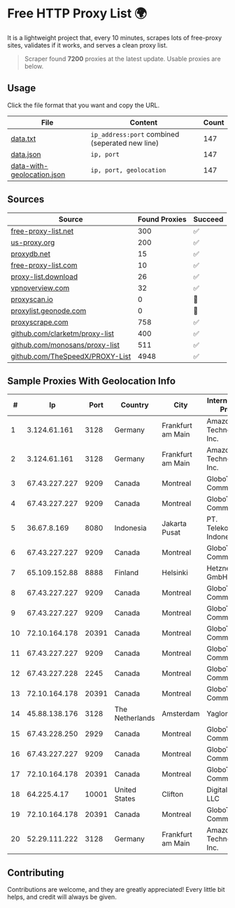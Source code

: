 
# Free HTTP Proxy List 🌍

It is a lightweight project that, every 10 minutes, scrapes lots of free-proxy sites, validates if it works, and serves a clean proxy list.


> Scraper found **7200** proxies at the latest update. Usable proxies are below.

## Usage

Click the file format that you want and copy the URL.


|File|Content|Count|
|----|-------|-----|
|[data.txt](https://raw.githubusercontent.com/themiralay/Proxy-List-World/master/data.txt)|`ip_address:port` combined (seperated new line)|147|
|[data.json](https://raw.githubusercontent.com/themiralay/Proxy-List-World/master/data.json)|`ip, port`|147|
|[data-with-geolocation.json](https://raw.githubusercontent.com/themiralay/Proxy-List-World/master/data-with-geolocation.json)|`ip, port, geolocation`|147|

## Sources

|Source|Found Proxies|Succeed|
|------|-------------|-------|
|[free-proxy-list.net](https://free-proxy-list.net)|300|✅|
|[us-proxy.org](https://www.us-proxy.org)|200|✅|
|[proxydb.net](http://proxydb.net)|15|✅|
|[free-proxy-list.com](https://free-proxy-list.com/?page=&port=&type%5B%5D=http&type%5B%5D=https&up_time=0&search=Search)|10|✅|
|[proxy-list.download](https://www.proxy-list.download/HTTP)|26|✅|
|[vpnoverview.com](https://vpnoverview.com/privacy/anonymous-browsing/free-proxy-servers)|32|✅|
|[proxyscan.io](https://www.proxyscan.io)|0|🚫|
|[proxylist.geonode.com](https://proxylist.geonode.com/api/proxy-list?limit=300&page=1&sort_by=lastChecked&sort_type=desc&protocols=http,https)|0|🚫|
|[proxyscrape.com](https://api.proxyscrape.com/v2/?request=displayproxies&protocol=http&timeout=10000&country=all&ssl=all&anonymity=all)|758|✅|
|[github.com/clarketm/proxy-list](https://raw.githubusercontent.com/clarketm/proxy-list/master/proxy-list-raw.txt)|400|✅|
|[github.com/monosans/proxy-list](https://raw.githubusercontent.com/monosans/proxy-list/main/proxies/http.txt)|511|✅|
|[github.com/TheSpeedX/PROXY-List](https://raw.githubusercontent.com/TheSpeedX/PROXY-List/master/http.txt)|4948|✅|


## Sample Proxies With Geolocation Info

|#|Ip|Port|Country|City|Internet Service Provider|
|-|--|----|-------|----|-------------------------|
|1|3.124.61.161|3128|Germany|Frankfurt am Main|Amazon Technologies Inc.|
|2|3.124.61.161|3128|Germany|Frankfurt am Main|Amazon Technologies Inc.|
|3|67.43.227.227|9209|Canada|Montreal|GloboTech Communications|
|4|67.43.227.227|9209|Canada|Montreal|GloboTech Communications|
|5|36.67.8.169|8080|Indonesia|Jakarta Pusat|PT. Telekomunikasi Indonesia|
|6|67.43.227.227|9209|Canada|Montreal|GloboTech Communications|
|7|65.109.152.88|8888|Finland|Helsinki|Hetzner Online GmbH|
|8|67.43.227.227|9209|Canada|Montreal|GloboTech Communications|
|9|67.43.227.227|9209|Canada|Montreal|GloboTech Communications|
|10|72.10.164.178|20391|Canada|Montreal|GloboTech Communications|
|11|67.43.227.227|9209|Canada|Montreal|GloboTech Communications|
|12|67.43.227.228|2245|Canada|Montreal|GloboTech Communications|
|13|72.10.164.178|20391|Canada|Montreal|GloboTech Communications|
|14|45.88.138.176|3128|The Netherlands|Amsterdam|Yaglom Labs Ltd|
|15|67.43.228.250|2929|Canada|Montreal|GloboTech Communications|
|16|67.43.227.227|9209|Canada|Montreal|GloboTech Communications|
|17|72.10.164.178|20391|Canada|Montreal|GloboTech Communications|
|18|64.225.4.17|10001|United States|Clifton|DigitalOcean, LLC|
|19|72.10.164.178|20391|Canada|Montreal|GloboTech Communications|
|20|52.29.111.222|3128|Germany|Frankfurt am Main|Amazon Technologies Inc.|



## Contributing

Contributions are welcome, and they are greatly appreciated! Every
little bit helps, and credit will always be given.

